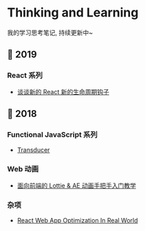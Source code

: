 # Thinking and Learning
我的学习思考笔记, 持续更新中~

## 📅 2019

### React 系列
* [谈谈新的 React 新的生命周期钩子](https://github.com/HuQingyang/Think/tree/master/react/new-lifecycle-of-react16.3)

## 📅 2018

### Functional JavaScript 系列
* [Transducer](https://github.com/HuQingyang/Think/tree/master/tranceducer)

### Web 动画
* [面向前端的 Lottie & AE 动画手把手入门教学](https://github.com/HuQingyang/lottie-demo)

### 杂项
* [React Web App Optimization In Real World](https://github.com/HuQingyang/Think/tree/master/react-optiomize)
